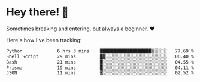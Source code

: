 # Hey there! 👋
Sometimes breaking and entering, but always a beginner. ❤️

Here's how I've been tracking:
<!--START_SECTION:waka-->

```txt
Python             6 hrs 3 mins    ███████████████████▒░░░░░   77.69 %
Shell Script       29 mins         █▓░░░░░░░░░░░░░░░░░░░░░░░   06.40 %
Bash               21 mins         █░░░░░░░░░░░░░░░░░░░░░░░░   04.55 %
Prisma             19 mins         █░░░░░░░░░░░░░░░░░░░░░░░░   04.11 %
JSON               11 mins         ▓░░░░░░░░░░░░░░░░░░░░░░░░   02.52 %
```

<!--END_SECTION:waka-->
